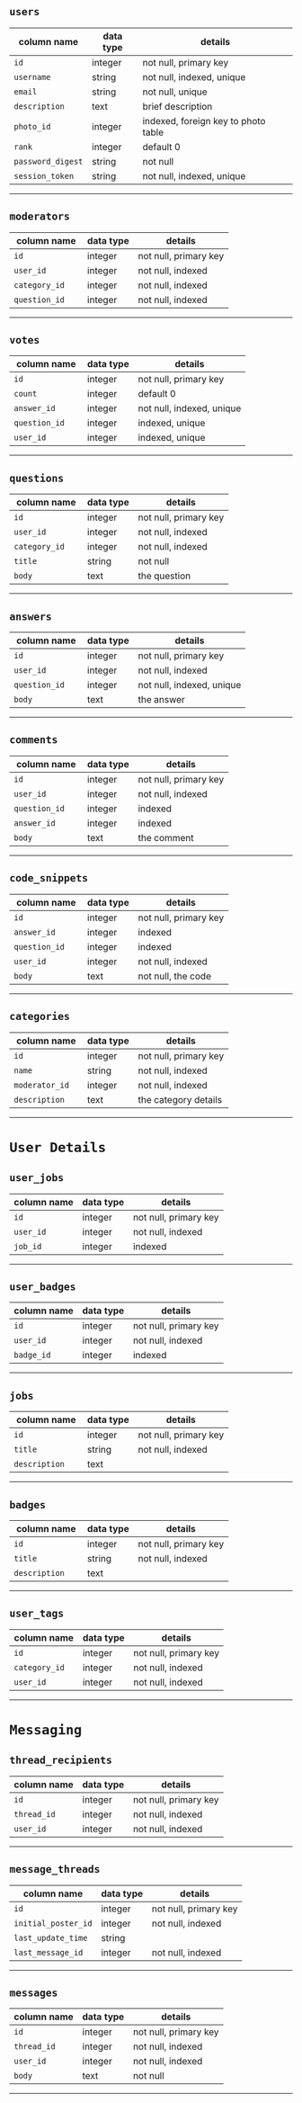 ## `users`
column name     | data type | details
----------------|-----------|-----------------------
`id `             | integer   | not null, primary key
`username  `      | string    | not null, indexed, unique
`email     `      | string    | not null, unique
`description `    | text      | brief description
`photo_id    `    | integer   | indexed, foreign key to photo table
`rank     `       | integer   | default 0
`password_digest` | string    | not null
`session_token`   | string    | not null, indexed, unique

---

## `moderators`
column name     | data type | details
----------------|-----------|-----------------------
`id `             | integer   | not null, primary key
`user_id  `       | integer   | not null, indexed
`category_id   `  | integer   | not null, indexed
`question_id   `  | integer   | not null, indexed

---

## `votes`
column name     | data type | details
----------------|-----------|-----------------------
`id `             | integer   | not null, primary key
`count  `         | integer   | default 0
`answer_id     `  | integer   | not null, indexed, unique
`question_id   `  | integer   | indexed, unique
`user_id     `    | integer   | indexed, unique

---
## `questions`
column name     | data type | details
----------------|-----------|-----------------------
`id `             | integer   | not null, primary key
`user_id  `       | integer   | not null, indexed
`category_id   `  | integer   | not null, indexed
`title    `       | string    | not null
`body  `          | text      | the question

---

## `answers`
column name     | data type | details
----------------|-----------|-----------------------
`id `             | integer   | not null, primary key
`user_id  `       | integer   | not null, indexed
`question_id   `  | integer   | not null, indexed, unique
`body  `          | text      | the answer

---

## `comments`
column name     | data type | details
----------------|-----------|-----------------------
`id `             | integer   | not null, primary key
`user_id  `       | integer   | not null, indexed
`question_id   `  | integer   | indexed
`answer_id   `    | integer   | indexed
`body  `          | text      | the comment

---

## `code_snippets`
column name     | data type | details
----------------|-----------|-----------------------
`id `             | integer   | not null, primary key
`answer_id  `     | integer   | indexed
`question_id   `  | integer   | indexed
`user_id   `      | integer   | not null, indexed
`body  `          | text      | not null, the code

---

## `categories`
column name     | data type | details
----------------|-----------|-----------------------
`id `             | integer   | not null, primary key
`name  `          | string    | not null, indexed
`moderator_id  `  | integer   | not null, indexed
`description  `   | text      | the category details

---

# `User Details`

## `user_jobs`
column name     | data type | details
----------------|-----------|-----------------------
`id `             | integer   | not null, primary key
`user_id  `       | integer   | not null, indexed
`job_id   `       | integer   | indexed

---

## `user_badges`
column name     | data type | details
----------------|-----------|-----------------------
`id `             | integer   | not null, primary key
`user_id  `       | integer   | not null, indexed
`badge_id   `     | integer   | indexed

---

## `jobs`
column name     | data type | details
----------------|-----------|-----------------------
`id `             | integer   | not null, primary key
`title  `         | string    | not null, indexed
`description   `  | text      |

---

## `badges`
column name     | data type | details
----------------|-----------|-----------------------
`id `             | integer   | not null, primary key
`title  `         | string    | not null, indexed
`description   `  | text      |

---

## `user_tags`
column name     | data type | details
----------------|-----------|-----------------------
`id `             | integer   | not null, primary key
`category_id  `   | integer   | not null, indexed
`user_id   `      | integer   | not null, indexed

---


# `Messaging`


## `thread_recipients`
column name     | data type | details
----------------|-----------|-----------------------
`id `             | integer   | not null, primary key
`thread_id  `     | integer   | not null, indexed
`user_id   `      | integer   | not null, indexed

---

## `message_threads`
column name     | data type | details
----------------|-----------|-----------------------
`id `               | integer   | not null, primary key
`initial_poster_id` | integer   | not null, indexed
`last_update_time ` | string    |
`last_message_id`   | integer   | not null, indexed

---

## `messages`
column name     | data type | details
----------------|-----------|-----------------------
`id `             | integer   | not null, primary key
`thread_id  `     | integer   | not null, indexed
`user_id   `      | integer   | not null, indexed
`body   `         | text      | not null

---

